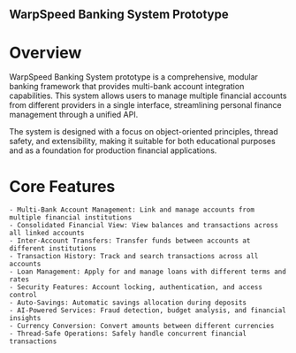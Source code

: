 <!-- @format -->

## WarpSpeed Banking System Prototype

# Overview

WarpSpeed Banking System prototype is a comprehensive, modular banking framework that provides multi-bank account integration capabilities. This system allows users to manage multiple financial accounts from different providers in a single interface, streamlining personal finance management through a unified API.

The system is designed with a focus on object-oriented principles, thread safety, and extensibility, making it suitable for both educational purposes and as a foundation for production financial applications.

# Core Features

    - Multi-Bank Account Management: Link and manage accounts from multiple financial institutions
    - Consolidated Financial View: View balances and transactions across all linked accounts
    - Inter-Account Transfers: Transfer funds between accounts at different institutions
    - Transaction History: Track and search transactions across all accounts
    - Loan Management: Apply for and manage loans with different terms and rates
    - Security Features: Account locking, authentication, and access control
    - Auto-Savings: Automatic savings allocation during deposits
    - AI-Powered Services: Fraud detection, budget analysis, and financial insights
    - Currency Conversion: Convert amounts between different currencies
    - Thread-Safe Operations: Safely handle concurrent financial transactions
